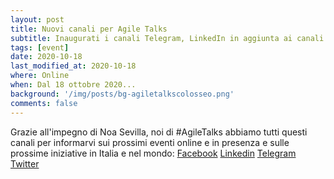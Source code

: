 ```yaml
---
layout: post
title: Nuovi canali per Agile Talks
subtitle: Inaugurati i canali Telegram, LinkedIn in aggiunta ai canali Facebook e Twitter 
tags: [event]
date: 2020-10-18
last_modified_at: 2020-10-18
where: Online
when: Dal 18 ottobre 2020...
background: '/img/posts/bg-agiletalkscolosseo.png'
comments: false
---
```


Grazie all'impegno di Noa Sevilla, noi di #AgileTalks abbiamo tutti questi canali per informarvi sui prossimi eventi online e in presenza e sulle prossime iniziative in Italia e nel mondo:
[Facebook](https://www.facebook.com/agiletalksroma/)
[Linkedin](https://www.linkedin.com/company/agile-talks/)
[Telegram](https://t.me/AgileTalks)
[Twitter](https://twitter.com/AgileTalksRoma)
